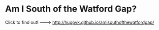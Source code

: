 Am I South of the Watford Gap?
==============================

Click to find out! ---> http://hugovk.github.io/amisouthofthewatfordgap/
